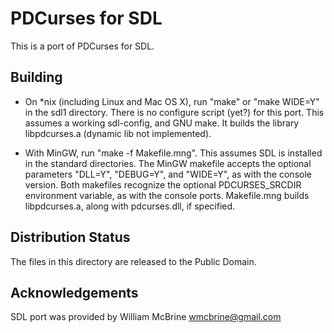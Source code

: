 PDCurses for SDL
================

This is a port of PDCurses for SDL.


Building
--------

- On *nix (including Linux and Mac OS X), run "make" or "make WIDE=Y"
  in the sdl1 directory. There is no configure script (yet?) for this
  port. This assumes a working sdl-config, and GNU make. It builds the
  library libpdcurses.a (dynamic lib not implemented).

- With MinGW, run "make -f Makefile.mng". This assumes SDL is installed
  in the standard directories. The MinGW makefile accepts the optional
  parameters "DLL=Y",  "DEBUG=Y",  and "WIDE=Y",  as with the console
  version.  Both makefiles recognize the optional PDCURSES_SRCDIR
  environment variable, as with the console ports. Makefile.mng builds
  libpdcurses.a, along with pdcurses.dll, if specified.

Distribution Status
-------------------

The files in this directory are released to the Public Domain.


Acknowledgements
----------------

SDL port was provided by William McBrine <wmcbrine@gmail.com>
